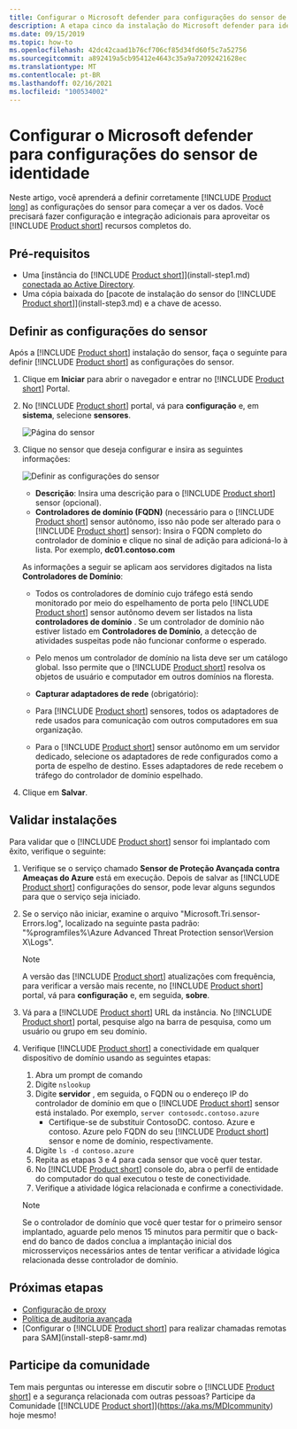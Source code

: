 ```yaml
---
title: Configurar o Microsoft defender para configurações do sensor de identidade conceitual
description: A etapa cinco da instalação do Microsoft defender para identidade ajuda você a definir as configurações para o sensor autônomo do defender para identidade.
ms.date: 09/15/2019
ms.topic: how-to
ms.openlocfilehash: 42dc42caad1b76cf706cf85d34fd60f5c7a52756
ms.sourcegitcommit: a892419a5cb95412e4643c35a9a72092421628ec
ms.translationtype: MT
ms.contentlocale: pt-BR
ms.lasthandoff: 02/16/2021
ms.locfileid: "100534002"
---
```

# <a name="configure-microsoft-defender-for-identity-sensor-settings"></a>Configurar o Microsoft defender para configurações do sensor de identidade

Neste artigo, você aprenderá a definir corretamente [!INCLUDE [Product long](includes/product-long.md)] as configurações do sensor para começar a ver os dados. Você precisará fazer configuração e integração adicionais para aproveitar os [!INCLUDE [Product short](includes/product-short.md)] recursos completos do.

## <a name="prerequisites"></a>Pré-requisitos

- Uma [instância do [!INCLUDE [Product short](includes/product-short.md)]](install-step1.md) [conectada ao Active Directory](install-step2.md).
- Uma cópia baixada do [pacote de instalação do sensor do [!INCLUDE [Product short](includes/product-short.md)]](install-step3.md) e a chave de acesso.

## <a name="configure-sensor-settings"></a>Definir as configurações do sensor

Após a [!INCLUDE [Product short](includes/product-short.md)] instalação do sensor, faça o seguinte para definir [!INCLUDE [Product short](includes/product-short.md)] as configurações do sensor.

1. Clique em **Iniciar** para abrir o navegador e entrar no [!INCLUDE [Product short](includes/product-short.md)] Portal.

1. No [!INCLUDE [Product short](includes/product-short.md)] portal, vá para **configuração** e, em **sistema**, selecione **sensores**.

    ![Página do sensor](media/sensor-config.png)

1. Clique no sensor que deseja configurar e insira as seguintes informações:

    ![Definir as configurações do sensor](media/sensor-config-2.png)

    - **Descrição**: Insira uma descrição para o [!INCLUDE [Product short](includes/product-short.md)] sensor (opcional).
    - **Controladores de domínio (FQDN)** (necessário para o [!INCLUDE [Product short](includes/product-short.md)] sensor autônomo, isso não pode ser alterado para o [!INCLUDE [Product short](includes/product-short.md)] sensor): Insira o FQDN completo do controlador de domínio e clique no sinal de adição para adicioná-lo à lista. Por exemplo, **dc01.contoso.com**

    As informações a seguir se aplicam aos servidores digitados na lista **Controladores de Domínio**:
    - Todos os controladores de domínio cujo tráfego está sendo monitorado por meio do espelhamento de porta pelo [!INCLUDE [Product short](includes/product-short.md)] sensor autônomo devem ser listados na lista **controladores de domínio** . Se um controlador de domínio não estiver listado em **Controladores de Domínio**, a detecção de atividades suspeitas pode não funcionar conforme o esperado.
    - Pelo menos um controlador de domínio na lista deve ser um catálogo global. Isso permite que o [!INCLUDE [Product short](includes/product-short.md)] resolva os objetos de usuário e computador em outros domínios na floresta.

    - **Capturar adaptadores de rede** (obrigatório):

    - Para [!INCLUDE [Product short](includes/product-short.md)] sensores, todos os adaptadores de rede usados para comunicação com outros computadores em sua organização.
    - Para o [!INCLUDE [Product short](includes/product-short.md)] sensor autônomo em um servidor dedicado, selecione os adaptadores de rede configurados como a porta de espelho de destino. Esses adaptadores de rede recebem o tráfego do controlador de domínio espelhado.

1. Clique em **Salvar**.

## <a name="validate-installations"></a>Validar instalações

Para validar que o [!INCLUDE [Product short](includes/product-short.md)] sensor foi implantado com êxito, verifique o seguinte:

1. Verifique se o serviço chamado **Sensor de Proteção Avançada contra Ameaças do Azure** está em execução. Depois de salvar as [!INCLUDE [Product short](includes/product-short.md)] configurações do sensor, pode levar alguns segundos para que o serviço seja iniciado.

1. Se o serviço não iniciar, examine o arquivo "Microsoft.Tri.sensor-Errors.log", localizado na seguinte pasta padrão: "%programfiles%\Azure Advanced Threat Protection sensor\Version X\Logs".

    >[!NOTE]
    > A versão das [!INCLUDE [Product short](includes/product-short.md)] atualizações com frequência, para verificar a versão mais recente, no [!INCLUDE [Product short](includes/product-short.md)] portal, vá para **configuração** e, em seguida, **sobre**.

1. Vá para a [!INCLUDE [Product short](includes/product-short.md)] URL da instância. No [!INCLUDE [Product short](includes/product-short.md)] portal, pesquise algo na barra de pesquisa, como um usuário ou grupo em seu domínio.

1. Verifique [!INCLUDE [Product short](includes/product-short.md)] a conectividade em qualquer dispositivo de domínio usando as seguintes etapas:
    1. Abra um prompt de comando
    1. Digite `nslookup`
    1. Digite **servidor** , em seguida, o FQDN ou o endereço IP do controlador de domínio em que o [!INCLUDE [Product short](includes/product-short.md)] sensor está instalado. Por exemplo, `server contosodc.contoso.azure`
        - Certifique-se de substituir ContosoDC. contoso. Azure e contoso. Azure pelo FQDN do seu [!INCLUDE [Product short](includes/product-short.md)] sensor e nome de domínio, respectivamente.
    1. Digite `ls -d contoso.azure`
    1. Repita as etapas 3 e 4 para cada sensor que você quer testar.
    1. No [!INCLUDE [Product short](includes/product-short.md)] console do, abra o perfil de entidade do computador do qual executou o teste de conectividade.
    1. Verifique a atividade lógica relacionada e confirme a conectividade.

    > [!NOTE]
    >Se o controlador de domínio que você quer testar for o primeiro sensor implantado, aguarde pelo menos 15 minutos para permitir que o back-end do banco de dados conclua a implantação inicial dos microsserviços necessários antes de tentar verificar a atividade lógica relacionada desse controlador de domínio.

## <a name="next-steps"></a>Próximas etapas

- [Configuração de proxy](configure-proxy.md)
- [Política de auditoria avançada](configure-windows-event-collection.md)
- [Configurar o [!INCLUDE [Product short](includes/product-short.md)] para realizar chamadas remotas para SAM](install-step8-samr.md)

## <a name="join-the-community"></a>Participe da comunidade

Tem mais perguntas ou interesse em discutir sobre o [!INCLUDE [Product short](includes/product-short.md)] e a segurança relacionada com outras pessoas? Participe da Comunidade [[!INCLUDE [Product short](includes/product-short.md)]](https://aka.ms/MDIcommunity) hoje mesmo!
